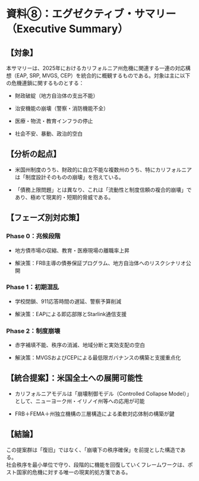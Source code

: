 # 資料⑧：エグゼクティブ・サマリー（Executive Summary）

## 【対象】

本サマリーは、2025年におけるカリフォルニア州危機に関連する一連の対応構想（EAP, SRP, MVGS, CEP）を統合的に概観するものである。対象は主に以下の危機連鎖に関するものとする：

- 財政破綻（地方自治体の支出不能）
    
- 治安機能の崩壊（警察・消防機能不全）
    
- 医療・物流・教育インフラの停止
    
- 社会不安、暴動、政治的空白
    

## 【分析の起点】

- 米国州制度のうち、財政的に自立不能な複数州のうち、特にカリフォルニアは「制度設計そのものの崩壊」を抱えている。
    
- 「債務上限問題」とは異なり、これは「流動性と制度信頼の複合的崩壊」であり、極めて現実的・短期的脅威である。
    

## 【フェーズ別対応策】

### Phase 0：兆候段階

- 地方債市場の収縮、教育・医療現場の離職率上昇
    
- 解決策：FRB主導の債券保証プログラム、地方自治体へのリスクシナリオ公開
    

### Phase 1：初期混乱

- 学校閉鎖、911応答時間の遅延、警察予算削減
    
- 解決策：EAPによる即応部隊とStarlink通信支援
    

### Phase 2：制度崩壊

- 赤字補填不能、秩序の消滅、地域分断と実効支配の空白
    
- 解決策：MVGSおよびCEPによる最低限ガバナンスの構築と支援重点化
    

## 【統合提案】：米国全土への展開可能性

- カリフォルニアモデルは「崩壊制御モデル（Controlled Collapse Model）」として、ニューヨーク州・イリノイ州等への応用が可能
    
- FRB＋FEMA＋州独立機構の三層構造による柔軟対応体制の構築が鍵
    

## 【結論】

この提案群は「復旧」ではなく、「崩壊下の秩序確保」を前提とした構造である。  
社会秩序を最小単位で守り、段階的に機能を回復していくフレームワークは、ポスト国家的危機に対する唯一の現実的処方箋である。